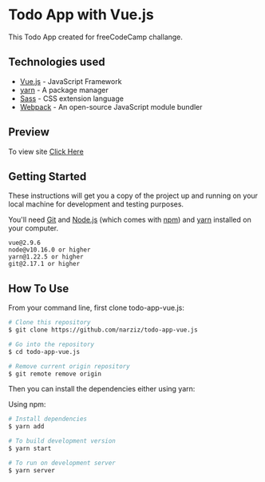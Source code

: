 # Todo App with Vue.js
This Todo App created for freeCodeCamp challange.

## Technologies used
* [Vue.js](https://vuejs.org/) - JavaScript Framework
* [yarn](https://yarnpkg.com/) - A package manager
* [Sass](https://sass-lang.com/documentation) - CSS extension language
* [Webpack](https://webpack.js.org/concepts/) - An open-source JavaScript module bundler

## Preview
To view site [Click Here](https://survey-form-taupe.vercel.app/)

## Getting Started

These instructions will get you a copy of the project up and running on your local machine for development and testing purposes. 

You'll need [Git](https://git-scm.com) and [Node.js](https://nodejs.org/en/download/) (which comes with [npm](http://npmjs.com)) and [yarn](https://yarnpkg.com/) installed on your computer.

```
vue@2.9.6
node@v10.16.0 or higher
yarn@1.22.5 or higher
git@2.17.1 or higher

```

## How To Use

From your command line, first clone todo-app-vue.js:

```bash
# Clone this repository
$ git clone https://github.com/narziz/todo-app-vue.js

# Go into the repository
$ cd todo-app-vue.js

# Remove current origin repository
$ git remote remove origin
```

Then you can install the dependencies either using yarn:

Using npm:
```bash
# Install dependencies
$ yarn add

# To build development version
$ yarn start

# To run on development server
$ yarn server
```

